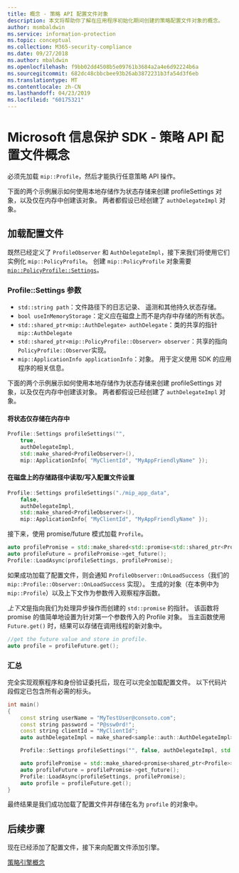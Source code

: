 ```yaml
---
title: 概念 - 策略 API 配置文件对象
description: 本文将帮助你了解在应用程序初始化期间创建的策略配置文件对象的概念。
author: msmbaldwin
ms.service: information-protection
ms.topic: conceptual
ms.collection: M365-security-compliance
ms.date: 09/27/2018
ms.author: mbaldwin
ms.openlocfilehash: f9bb02dd4508b5e09761b3684a2a4e6d92224b6a
ms.sourcegitcommit: 682dc48cbbcbee93b26ab3872231b3fa54d3f6eb
ms.translationtype: MT
ms.contentlocale: zh-CN
ms.lasthandoff: 04/23/2019
ms.locfileid: "60175321"
---
```

# <a name="microsoft-information-protection-sdk---policy-api-profile-concepts"></a>Microsoft 信息保护 SDK - 策略 API 配置文件概念

必须先加载 `mip::Profile`，然后才能执行任意策略 API 操作。

下面的两个示例展示如何使用本地存储作为状态存储来创建 profileSettings 对象，以及仅在内存中创建该对象。 两者都假设已经创建了 `authDelegateImpl` 对象。

## <a name="load-a-profile"></a>加载配置文件

既然已经定义了 `ProfileObserver` 和 `AuthDelegateImpl`，接下来我们将使用它们实例化 `mip::PolicyProfile`。 创建 `mip::PolicyProfile` 对象需要 [`mip::PolicyProfile::Settings`](reference/class_mip_PolicyProfile_settings.md)。

### <a name="profilesettings-parameters"></a>Profile::Settings 参数

- `std::string path`：文件路径下的日志记录、 遥测和其他持久状态存储。
- `bool useInMemoryStorage`：定义应在磁盘上而不是内存中存储的所有状态。
- `std::shared_ptr<mip::AuthDelegate> authDelegate`：类的共享的指针 `mip::AuthDelegate` 
- `std::shared_ptr<mip::PolicyProfile::Observer> observer`：共享的指向`PolicyProfile::Observer`实现。
- `mip::ApplicationInfo applicationInfo`：对象。 用于定义使用 SDK 的应用程序的相关信息。

下面的两个示例展示如何使用本地存储作为状态存储来创建 profileSettings 对象，以及仅在内存中创建该对象。 两者都假设已经创建了 `authDelegateImpl` 对象。

#### <a name="store-state-in-memory-only"></a>将状态仅存储在内存中

```cpp
Profile::Settings profileSettings("",
    true,
    authDelegateImpl,
    std::make_shared<ProfileObserver>(),
    mip::ApplicationInfo{ "MyClientId", "MyAppFriendlyName" });
```

#### <a name="readwrite-profile-settings-from-storage-path-on-disk"></a>在磁盘上的存储路径中读取/写入配置文件设置

```cpp
Profile::Settings profileSettings("./mip_app_data",
    false,
    authDelegateImpl,
    std::make_shared<ProfileObserver>(),
    mip::ApplicationInfo{ "MyClientId", "MyAppFriendlyName" });
```

接下来，使用 promise/future 模式加载 `Profile`。

```cpp
auto profilePromise = std::make_shared<std::promise<std::shared_ptr<Profile>>>();
auto profileFuture = profilePromise->get_future();
Profile::LoadAsync(profileSettings, profilePromise);
```

如果成功加载了配置文件，则会通知 `ProfileObserver::OnLoadSuccess`（我们的 `mip::Profile::Observer::OnLoadSuccess` 实现）。 生成的对象（在本例中为 `mip::Profile`）以及上下文作为参数传入观察程序函数。

*上下文*是指向我们为处理异步操作而创建的 `std::promise` 的指针。 该函数将 promise 的值简单地设置为针对第一个参数传入的 Profile 对象。 当主函数使用 `Future.get()` 时，结果可以存储在调用线程的新对象中。

```cpp
//get the future value and store in profile. 
auto profile = profileFuture.get();
```

### <a name="putting-it-together"></a>汇总

完全实现观察程序和身份验证委托后，现在可以完全加载配置文件。 以下代码片段假定已包含所有必需的标头。

```cpp
int main()
{
    const string userName = "MyTestUser@consoto.com";
    const string password = "P@ssw0rd!";
    const string clientId = "MyClientId";
    auto authDelegateImpl = make_shared<sample::auth::AuthDelegateImpl>(userName, password, clientId);

    Profile::Settings profileSettings("", false, authDelegateImpl, std::make_shared<ProfileObserver>(), mip::ApplicationInfo{ "MyClientId", "MyAppFriendlyName" });

    auto profilePromise = std::make_shared<promise<shared_ptr<Profile>>>();
    auto profileFuture = profilePromise->get_future();
    Profile::LoadAsync(profileSettings, profilePromise);
    auto profile = profileFuture.get();
}
```

最终结果是我们成功加载了配置文件并存储在名为 `profile` 的对象中。

## <a name="next-steps"></a>后续步骤

现在已经添加了配置文件，接下来向配置文件添加引擎。

[策略引擎概念](concept-profile-engine-policy-engine-cpp.md)
